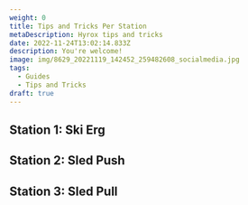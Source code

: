 ```yaml
---
weight: 0
title: Tips and Tricks Per Station
metaDescription: Hyrox tips and tricks
date: 2022-11-24T13:02:14.833Z
description: You're welcome!
image: img/8629_20221119_142452_259482608_socialmedia.jpg
tags:
  - Guides
  - Tips and Tricks
draft: true
---
```





## Station 1: Ski Erg 



## Station 2: Sled Push

## Station 3: Sled Pull